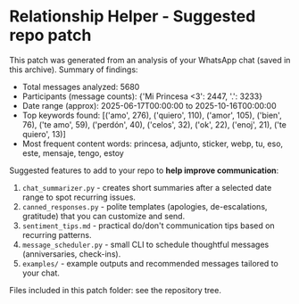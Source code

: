 # Relationship Helper - Suggested repo patch
This patch was generated from an analysis of your WhatsApp chat (saved in this archive).
Summary of findings:
- Total messages analyzed: 5680
- Participants (message counts): {'Mi Princesa <3': 2447, '.': 3233}
- Date range (approx): 2025-06-17T00:00:00 to 2025-10-16T00:00:00
- Top keywords found: [('amo', 276), ('quiero', 110), ('amor', 105), ('bien', 76), ('te amo', 59), ('perdón', 40), ('celos', 32), ('ok', 22), ('enoj', 21), ('te quiero', 13)]
- Most frequent content words: princesa, adjunto, sticker, webp, tu, eso, este, mensaje, tengo, estoy

Suggested features to add to your repo to **help improve communication**:
1. `chat_summarizer.py` - creates short summaries after a selected date range to spot recurring issues.
2. `canned_responses.py` - polite templates (apologies, de-escalations, gratitude) that you can customize and send.
3. `sentiment_tips.md` - practical do/don't communication tips based on recurring patterns.
4. `message_scheduler.py` - small CLI to schedule thoughtful messages (anniversaries, check-ins).
5. `examples/` - example outputs and recommended messages tailored to your chat.

Files included in this patch folder: see the repository tree.
